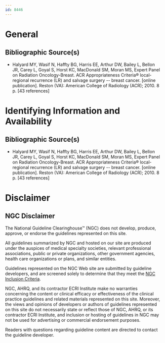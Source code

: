 ```yaml
---
id: 8446
---
```


# General

## Bibliographic Source(s)

- Halyard MY, Wasif N, Haffty BG, Harris EE, Arthur DW, Bailey L, Bellon JR, Carey L, Goyal S, Horst KC, MacDonald SM, Moran MS, Expert Panel on Radiation Oncology-Breast. ACR Appropriateness Criteria® local-regional recurrence (LR) and salvage surgery -- breast cancer. [online publication]. Reston (VA): American College of Radiology (ACR); 2010. 8 p. [43 references]

# Identifying Information and Availability

## Bibliographic Source(s)

- Halyard MY, Wasif N, Haffty BG, Harris EE, Arthur DW, Bailey L, Bellon JR, Carey L, Goyal S, Horst KC, MacDonald SM, Moran MS, Expert Panel on Radiation Oncology-Breast. ACR Appropriateness Criteria® local-regional recurrence (LR) and salvage surgery -- breast cancer. [online publication]. Reston (VA): American College of Radiology (ACR); 2010. 8 p. [43 references]

# Disclaimer

## NGC Disclaimer

The National Guideline Clearinghouse™ (NGC) does not develop, produce, approve, or endorse the guidelines represented on this site.

All guidelines summarized by NGC and hosted on our site are produced under the auspices of medical specialty societies, relevant professional associations, public or private organizations, other government agencies, health care organizations or plans, and similar entities.

Guidelines represented on the NGC Web site are submitted by guideline developers, and are screened solely to determine that they meet the [NGC Inclusion Criteria](/help-and-about/summaries/inclusion-criteria).

NGC, AHRQ, and its contractor ECRI Institute make no warranties concerning the content or clinical efficacy or effectiveness of the clinical practice guidelines and related materials represented on this site. Moreover, the views and opinions of developers or authors of guidelines represented on this site do not necessarily state or reflect those of NGC, AHRQ, or its contractor ECRI Institute, and inclusion or hosting of guidelines in NGC may not be used for advertising or commercial endorsement purposes.

Readers with questions regarding guideline content are directed to contact the guideline developer.

